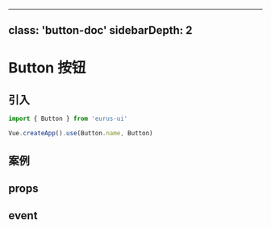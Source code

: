
---
class: 'button-doc'
sidebarDepth: 2
---
# Button 按钮

## 引入

```javascript
import { Button } from 'eurus-ui'

Vue.createApp().use(Button.name, Button)
```

## 案例

<demo-wrapper
  src="src/packages/button/demo"
/>

## props

## event
